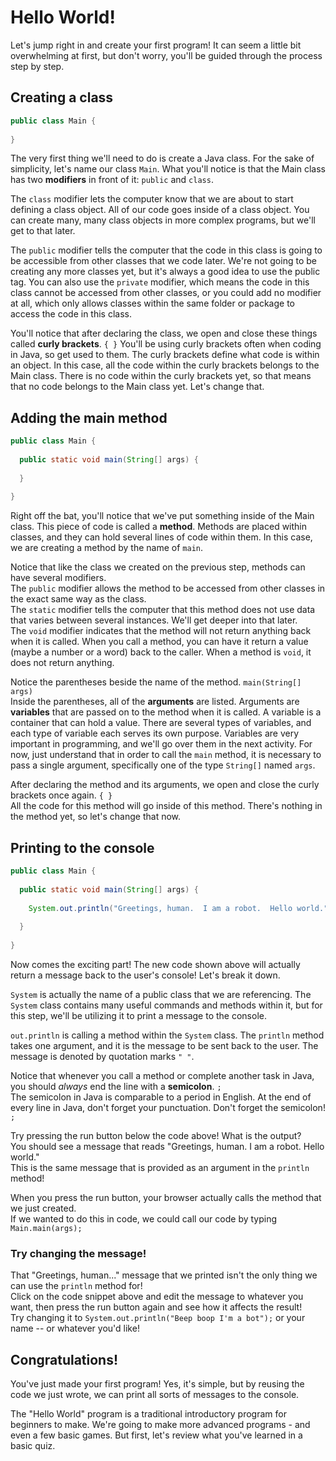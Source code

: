 # Hello World!

Let's jump right in and create your first program!
It can seem a little bit overwhelming at first, but don't worry, you'll be guided through the process step by step.

## Creating a class

```java
public class Main {
  
}
```

The very first thing we'll need to do is create a Java class.  For the sake of simplicity, let's name our class `Main`.
What you'll notice is that the Main class has two **modifiers** in front of it: `public` and `class`.

The `class` modifier lets the computer know that we are about to start defining a class object.
All of our code goes inside of a class object.  You can create many, many class objects in more complex programs, but we'll get to that later.

The `public` modifier tells the computer that the code in this class is going to be accessible from other classes that we code later.
We're not going to be creating any more classes yet, but it's always a good idea to use the public tag.
You can also use the `private` modifier, which means the code in this class cannot be accessed from other classes, or you could add no modifier at all, which only allows classes within the same folder or package to access the code in this class.

You'll notice that after declaring the class, we open and close these things called **curly brackets**.  `{ }`
You'll be using curly brackets often when coding in Java, so get used to them.
The curly brackets define what code is within an object.  In this case, all the code within the curly brackets belongs to the Main class.
There is no code within the curly brackets yet, so that means that no code belongs to the Main class yet.  Let's change that.

## Adding the main method

```java
public class Main {
  
  public static void main(String[] args) {
    
  }
  
}
```

Right off the bat, you'll notice that we've put something inside of the Main class.  This piece of code is called a **method**.
Methods are placed within classes, and they can hold several lines of code within them.
In this case, we are creating a method by the name of `main`.

Notice that like the class we created on the previous step, methods can have several modifiers.  
The `public` modifier allows the method to be accessed from other classes in the exact same way as the class.  
The `static` modifier tells the computer that this method does not use data that varies between several instances.  We'll get deeper into that later.  
The `void` modifier indicates that the method will not return anything back when it is called.  When you call a method, you can have it return a value (maybe a number or a word) back to the caller.  When a method is `void`, it does not return anything.

Notice the parentheses beside the name of the method.  `main(String[] args)`  
Inside the parentheses, all of the **arguments** are listed.  Arguments are **variables** that are passed on to the method when it is called.
A variable is a container that can hold a value.  There are several types of variables, and each type of variable each serves its own purpose.
Variables are very important in programming, and we'll go over them in the next activity.  For now, just understand that in order to call the `main` method, it is necessary to pass a single argument, specifically one of the type `String[]` named `args`.

After declaring the method and its arguments, we open and close the curly brackets once again. `{ }`  
All the code for this method will go inside of this method.  There's nothing in the method yet, so let's change that now.

## Printing to the console

```java runnable
public class Main {
  
  public static void main(String[] args) {
    
    System.out.println("Greetings, human.  I am a robot.  Hello world.");
    
  }
  
}
```

Now comes the exciting part!  The new code shown above will actually return a message back to the user's console!  Let's break it down.

`System` is actually the name of a public class that we are referencing.  The `System` class contains many useful commands and methods within it, but for this step, we'll be utilizing it to print a message to the console.

`out.println` is calling a method within the `System` class.  The `println` method takes one argument, and it is the message to be sent back to the user.  The message is denoted by quotation marks `" "`.

Notice that whenever you call a method or complete another task in Java, you should *always* end the line with a **semicolon**.  `;`  
The semicolon in Java is comparable to a period in English.  At the end of every line in Java, don't forget your punctuation.  Don't forget the semicolon!  `;`

Try pressing the run button below the code above!  What is the output?  
You should see a message that reads "Greetings, human.  I am a robot.  Hello world."  
This is the same message that is provided as an argument in the `println` method!

When you press the run button, your browser actually calls the method that we just created.  
If we wanted to do this in code, we could call our code by typing `Main.main(args);`

### **Try changing the message!**

That "Greetings, human..." message that we printed isn't the only thing we can use the `println` method for!  
Click on the code snippet above and edit the message to whatever you want, then press the run button again and see how it affects the result!  
Try changing it to `System.out.println("Beep boop I'm a bot");` or your name -- or whatever you'd like!

## Congratulations!

You've just made your first program!  Yes, it's simple, but by reusing the code we just wrote, we can print all sorts of messages to the console.

The "Hello World" program is a traditional introductory program for beginners to make.
We're going to make more advanced programs - and even a few basic games.  But first, let's review what you've learned in a basic quiz.
